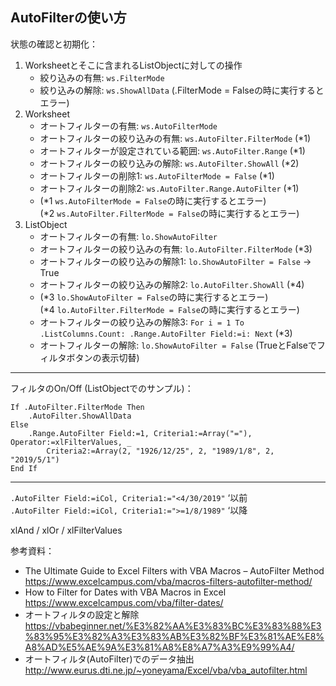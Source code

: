 ## AutoFilterの使い方

状態の確認と初期化：
1. Worksheetとそこに含まれるListObjectに対しての操作
   - 絞り込みの有無: `ws.FilterMode`
   - 絞り込みの解除: `ws.ShowAllData` (.FilterMode = Falseの時に実行するとエラー)
2. Worksheet
   - オートフィルターの有無: `ws.AutoFilterMode`
   - オートフィルターの絞り込みの有無: `ws.AutoFilter.FilterMode` (*1)
   - オートフィルターが設定されている範囲: `ws.AutoFilter.Range` (*1)
   - オートフィルターの絞り込みの解除: `ws.AutoFilter.ShowAll` (*2)
   - オートフィルターの削除1: `ws.AutoFilterMode = False` (*1)
   - オートフィルターの削除2: `ws.AutoFilter.Range.AutoFilter` (*1)
   - (*1 `ws.AutoFilterMode = False`の時に実行するとエラー)   
   (*2 `ws.AutoFilter.FilterMode = False`の時に実行するとエラー)
3. ListObject
   - オートフィルターの有無: `lo.ShowAutoFilter`
   - オートフィルターの絞り込みの有無: `lo.AutoFilter.FilterMode` (*3)
   - オートフィルターの絞り込みの解除1: `lo.ShowAutoFilter = False` → True
   - オートフィルターの絞り込みの解除2: `lo.AutoFilter.ShowAll` (*4)
   - (*3 `lo.ShowAutoFilter = False`の時に実行するとエラー)   
   (*4 `lo.AutoFilter.FilterMode = False`の時に実行するとエラー)
   - オートフィルターの絞り込みの解除3: `For i = 1 To .ListColumns.Count: .Range.AutoFilter Field:=i: Next` (*3)
   - オートフィルターの解除: `lo.ShowAutoFilter = False` (TrueとFalseでフィルタボタンの表示切替)
* * *
フィルタのOn/Off (ListObjectでのサンプル)：
```
If .AutoFilter.FilterMode Then
    .AutoFilter.ShowAllData
Else
    .Range.AutoFilter Field:=1, Criteria1:=Array("="), Operator:=xlFilterValues, _
        Criteria2:=Array(2, "1926/12/25", 2, "1989/1/8", 2, "2019/5/1")
End If
```
* * *
`.AutoFilter Field:=iCol, Criteria1:="<4/30/2019"` ‘以前  
`.AutoFilter Field:=iCol, Criteria1:=">=1/8/1989"` ‘以降

xlAnd / xlOr / xlFilterValues
 
参考資料：
- The Ultimate Guide to Excel Filters with VBA Macros – AutoFilter Method  
https://www.excelcampus.com/vba/macros-filters-autofilter-method/
- How to Filter for Dates with VBA Macros in Excel  
https://www.excelcampus.com/vba/filter-dates/
- オートフィルタの設定と解除  
https://vbabeginner.net/%E3%82%AA%E3%83%BC%E3%83%88%E3%83%95%E3%82%A3%E3%83%AB%E3%82%BF%E3%81%AE%E8%A8%AD%E5%AE%9A%E3%81%A8%E8%A7%A3%E9%99%A4/
- オートフィルタ(AutoFilter)でのデータ抽出  
http://www.eurus.dti.ne.jp/~yoneyama/Excel/vba/vba_autofilter.html
